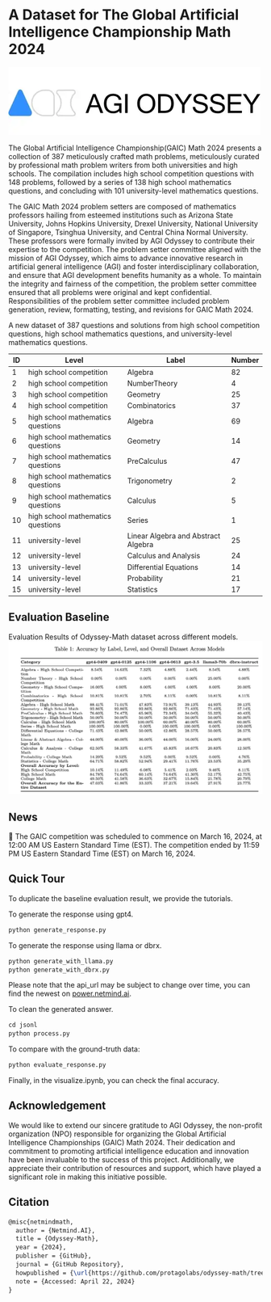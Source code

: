 # A Dataset for The Global Artificial Intelligence Championship Math 2024
![odyssey](./docs/odyssey.webp)

The Global Artificial Intelligence Championship(GAIC) Math 2024 presents a collection of 387 meticulously crafted math problems, meticulously curated by professional math problem writers from both universities and high schools. The compilation includes high school competition questions with 148 problems, followed by a series of 138 high school mathematics questions, and concluding with 101 university-level mathematics questions. 

The GAIC Math 2024 problem setters are composed of mathematics professors hailing from esteemed institutions such as Arizona State University, Johns Hopkins University, Drexel University, National University of Singapore, Tsinghua University, and Central China Normal University. These professors were formally invited by AGI Odyssey to contribute their expertise to the competition. The problem setter committee aligned with the mission of AGI Odyssey, which aims to advance innovative research in artificial general intelligence (AGI) and foster interdisciplinary collaboration, and ensure that AGI development benefits humanity as a whole. To maintain the integrity and fairness of the competition, the problem setter committee ensured that all problems were original and kept confidential. Responsibilities of the problem setter committee included problem generation, review, formatting, testing, and revisions for GAIC Math 2024.


A new dataset of 387 questions and solutions from high school competition questions, high school mathematics questions, and university-level mathematics questions.


| ID |  Level                                     | Label                                              | Number   | 
|----|-------------------------------------------|----------------------------------------------------|----------|
| 1  | high school competition                   | Algebra                                            | 82       | 
| 2  | high school competition                   | NumberTheory                                       | 4        | 
| 3  | high school competition                   | Geometry                                           | 25       | 
| 4  | high school competition                   | Combinatorics                                      | 37       | 
| 5  | high school mathematics questions         | Algebra                                            | 69       | 
| 6  | high school mathematics questions         | Geometry                                           | 14       | 
| 7  | high school mathematics questions         | PreCalculus                                        | 47       | 
| 8  | high school mathematics questions         | Trigonometry                                       | 2        | 
| 9  | high school mathematics questions         | Calculus                                           | 5        | 
| 10 | high school mathematics questions         | Series                                             | 1        | 
| 11 | university-level                          | Linear Algebra and Abstract Algebra                | 25       | 
| 12 | university-level                          | Calculus and Analysis                              | 24       | 
| 13 | university-level                          | Differential Equations                             | 14       | 
| 14 | university-level                          | Probability                                        | 21       | 
| 15 | university-level                          | Statistics                                         | 17       | 

## Evaluation Baseline

Evaluation Results of Odyssey-Math dataset across different models.
![table_from_paper](./docs/benchmark.webp)


## News

🌟 The GAIC competition was scheduled to commence on March 16, 2024, at 12:00 AM US Eastern Standard Time (EST). The competition ended by 11:59 PM US Eastern Standard Time (EST) on March 16, 2024.

## Quick Tour

To duplicate the baseline evaluation result, we provide the tutorials.

To generate the response using gpt4.
```python
python generate_response.py
```

To generate the response using llama or dbrx.
```python
python generate_with_llama.py
python generate_with_dbrx.py
```
Please note that the api_url may be subject to change over time, you can find the newest on [power.netmind.ai](https://power.netmind.ai/inference).

To clean the generated answer.
```python
cd jsonl
python process.py
```

To compare with the ground-truth data:
```python
python evaluate_response.py
```

Finally, in the visualize.ipynb, you can check the final accuracy.


## ​​Acknowledgement

We would like to extend our sincere gratitude to AGI Odyssey, the non-profit organization (NPO) responsible for organizing the Global Artificial Intelligence Championships (GAIC) Math 2024. Their dedication and commitment to promoting artificial intelligence education and innovation have been invaluable to the success of this project. Additionally, we appreciate their contribution of resources and support, which have played a significant role in making this initiative possible.

## Citation

```latex
@misc{netmindmath,
  author = {Netmind.AI},
  title = {Odyssey-Math},
  year = {2024},
  publisher = {GitHub},
  journal = {GitHub Repository},
  howpublished = {\url{https://github.com/protagolabs/odyssey-math/tree/main}},
  note = {Accessed: April 22, 2024}
}
```
